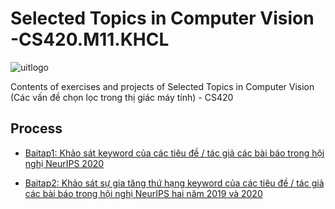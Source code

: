 # Selected Topics in Computer Vision -CS420.M11.KHCL

 ![uitlogo](https://portal.uit.edu.vn/Styles/profi/images/logo186x150.png)

Contents of exercises and projects of Selected Topics in Computer Vision (Các vấn đề chọn lọc trong thị giác máy tính) - CS420

 ## Process
- [Baitap1: Khảo sát keyword của các tiêu đề / tác giả các bài báo trong hội nghị NeurIPS 2020](https://github.com/ndtuan10/Selected-Topics-in-Computer-Vision_CS420.M11.KHCL/tree/main/BaiTap/BaiTap1_Th%E1%BB%91ng_k%C3%AA_keyword_c%C3%A1c_b%C3%A0i_b%C3%A1o_trong_1_h%E1%BB%99i_ngh%E1%BB%8B)

- [Baitap2: Khảo sát sự gia tăng thứ hạng keyword của các tiêu đề / tác giả các bài báo trong hội nghị NeurIPS hai năm 2019 và 2020](https://github.com/ndtuan10/Selected-Topics-in-Computer-Vision_CS420.M11.KHCL/tree/main/BaiTap/BaiTap2_Th%E1%BB%91ng_k%C3%AA_s%E1%BB%B1_gia_t%C4%83ng_th%E1%BB%A9_h%E1%BA%A1ng_keyword_c%C3%A1c_b%C3%A0i_b%C3%A1o_trong_1_h%E1%BB%99i_ngh%E1%BB%8B_2_n%C4%83m_li%C3%AAn_ti%E1%BA%BFp)
